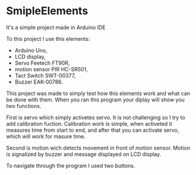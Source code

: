 # SmipleElements
It's a simple project made in Arduino IDE 

To this project I use this elements:
- Arduino Uno, 
- LCD display, 
- Servo Feetech FT90R, 
- motion sensor PIR HC-SR501,
- Tact Switch SWT-00377,
- Buzzer EAK-00786.

This project was made to simply test how this elements work and what can be done with them.
When you ran this program your diplay will show you two functions.

First is servo which simply activetes servo. It is not challenging so I try to add calibration fuction.
Calibration work is simple, when activeted it measures time from start to end, and after that you can activate servo, which will work for masure time.

Second is motion wich detects movement in front of motion sensor. Motion is signalized by buzzer and message displayed on LCD display.

To navigate through the program I used two buttons.

